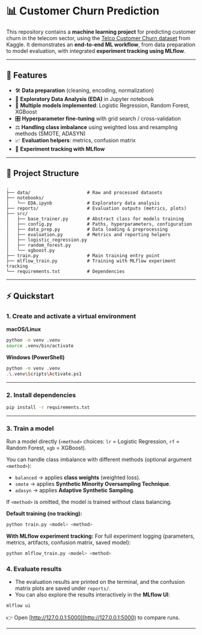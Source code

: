 # 📊 Customer Churn Prediction

This repository contains a **machine learning project** for predicting customer churn in the telecom sector, using the [Telco Customer Churn dataset](https://www.kaggle.com/datasets/blastchar/telco-customer-churn) from Kaggle.
It demonstrates an **end-to-end ML workflow**, from data preparation to model evaluation, with integrated **experiment tracking using MLflow**.



---

## 🚀 Features

* 🛠 **Data preparation** (cleaning, encoding, normalization)
* 📓 **Exploratory Data Analysis (EDA)** in Jupyter notebook
* 🤖 **Multiple models implemented**: Logistic Regression, Random Forest, XGBoost
* 🎛 **Hyperparameter fine-tuning** with grid search / cross-validation
* ⚖️ **Handling class imbalance** using weighted loss and resampling methods (SMOTE, ADASYN)
* 📈 **Evaluation helpers**: metrics, confusion matrix
* 🔬 **Experiment tracking with MLflow**

---

## 📂 Project Structure

```
.
├── data/                     # Raw and processed datasets
├── notebooks/
│   └── EDA.ipynb             # Exploratory data analysis
├── reports/                  # Evaluation outputs (metrics, plots)
├── src/
│   ├── base_trainer.py       # Abstract class for models training
│   ├── config.py             # Paths, hyperparameters, configuration
│   ├── data_prep.py          # Data loading & preprocessing
│   ├── evaluation.py         # Metrics and reporting helpers
│   ├── logistic_regression.py
│   ├── random_forest.py
│   └── xgboost.py
├── train.py                  # Main training entry point
├── mlflow_train.py           # Training with MLflow experiment tracking
└── requirements.txt          # Dependencies
```

---

## ⚡ Quickstart

### 1. Create and activate a virtual environment

**macOS/Linux**

```bash
python -m venv .venv
source .venv/bin/activate
```

**Windows (PowerShell)**

```bash
python -m venv .venv
.\.venv\Scripts\Activate.ps1
```

---

### 2. Install dependencies

```bash
pip install -r requirements.txt
```

---

### 3. Train a model
Run a model directly (`<method>` choices: `lr` = Logistic Regression, `rf` = Random Forest, `xgb` = XGBoost).

You can handle class imbalance with different methods (optional argument `<method>`):  
- `balanced` → applies **class weights** (weighted loss).  
- `smote` → applies **Synthetic Minority Oversampling Technique**.  
- `adasyn` → applies **Adaptive Synthetic Sampling**.  

If `<method>` is omitted, the model is trained without class balancing.

**Default training (no tracking):**
```bash
python train.py <model> <method>
```

**With MLflow experiment tracking:**
For full experiment logging (parameters, metrics, artifacts, confusion matrix, saved model):

```bash
python mlflow_train.py <model> <method>
```

### 4. Evaluate results

* The evaluation results are printed on the terminal, and the confusion matrix plots are saved under `reports/`.
* You can also explore the results interactively in the **MLflow UI**:

```bash
mlflow ui
```

👉 Open [http://127.0.0.1:5000](http://127.0.0.1:5000) to compare runs.

---

